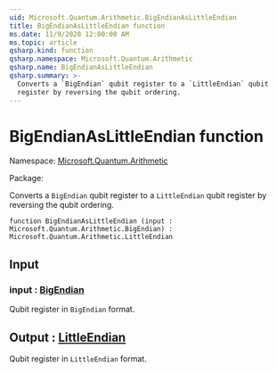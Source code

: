 ```yaml
---
uid: Microsoft.Quantum.Arithmetic.BigEndianAsLittleEndian
title: BigEndianAsLittleEndian function
ms.date: 11/9/2020 12:00:00 AM
ms.topic: article
qsharp.kind: function
qsharp.namespace: Microsoft.Quantum.Arithmetic
qsharp.name: BigEndianAsLittleEndian
qsharp.summary: >-
  Converts a `BigEndian` qubit register to a `LittleEndian` qubit
  register by reversing the qubit ordering.
---
```


# BigEndianAsLittleEndian function

Namespace: [Microsoft.Quantum.Arithmetic](xref:Microsoft.Quantum.Arithmetic)

Package: [](https://nuget.org/packages/)


Converts a `BigEndian` qubit register to a `LittleEndian` qubitregister by reversing the qubit ordering.

```qsharp
function BigEndianAsLittleEndian (input : Microsoft.Quantum.Arithmetic.BigEndian) : Microsoft.Quantum.Arithmetic.LittleEndian
```


## Input

### input : [BigEndian](xref:Microsoft.Quantum.Arithmetic.BigEndian)

Qubit register in `BigEndian` format.



## Output : [LittleEndian](xref:Microsoft.Quantum.Arithmetic.LittleEndian)

Qubit register in `LittleEndian` format.
